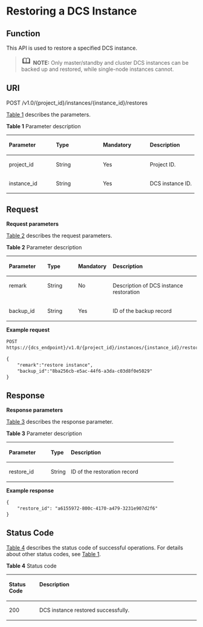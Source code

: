 # Restoring a DCS Instance<a name="dcs-api-0312021"></a>

## Function<a name="section17787161851016"></a>

This API is used to restore a specified DCS instance.

>![](public_sys-resources/icon-note.gif) **NOTE:** 
>Only master/standby and cluster DCS instances can be backed up and restored, while single-node instances cannot.

## URI<a name="section10627123311133"></a>

POST /v1.0/\{project\_id\}/instances/\{instance\_id\}/restores

[Table 1](#table1899262913382)  describes the parameters.

**Table  1**  Parameter description

<a name="table1899262913382"></a>
<table><thead align="left"><tr id="row1599115293389"><th class="cellrowborder" valign="top" width="25%" id="mcps1.2.5.1.1"><p id="p15991152913819"><a name="p15991152913819"></a><a name="p15991152913819"></a>Parameter</p>
</th>
<th class="cellrowborder" valign="top" width="25%" id="mcps1.2.5.1.2"><p id="p129916298387"><a name="p129916298387"></a><a name="p129916298387"></a>Type</p>
</th>
<th class="cellrowborder" valign="top" width="25%" id="mcps1.2.5.1.3"><p id="p13991142913384"><a name="p13991142913384"></a><a name="p13991142913384"></a>Mandatory</p>
</th>
<th class="cellrowborder" valign="top" width="25%" id="mcps1.2.5.1.4"><p id="p1991329193814"><a name="p1991329193814"></a><a name="p1991329193814"></a>Description</p>
</th>
</tr>
</thead>
<tbody><tr id="row11992929163813"><td class="cellrowborder" valign="top" width="25%" headers="mcps1.2.5.1.1 "><p id="p159911329153817"><a name="p159911329153817"></a><a name="p159911329153817"></a>project_id</p>
</td>
<td class="cellrowborder" valign="top" width="25%" headers="mcps1.2.5.1.2 "><p id="p18992192943819"><a name="p18992192943819"></a><a name="p18992192943819"></a>String</p>
</td>
<td class="cellrowborder" valign="top" width="25%" headers="mcps1.2.5.1.3 "><p id="p9992172933814"><a name="p9992172933814"></a><a name="p9992172933814"></a>Yes</p>
</td>
<td class="cellrowborder" valign="top" width="25%" headers="mcps1.2.5.1.4 "><p id="p20992829103811"><a name="p20992829103811"></a><a name="p20992829103811"></a>Project ID.</p>
</td>
</tr>
<tr id="row17992929193810"><td class="cellrowborder" valign="top" width="25%" headers="mcps1.2.5.1.1 "><p id="p1899282919384"><a name="p1899282919384"></a><a name="p1899282919384"></a>instance_id</p>
</td>
<td class="cellrowborder" valign="top" width="25%" headers="mcps1.2.5.1.2 "><p id="p15992229153810"><a name="p15992229153810"></a><a name="p15992229153810"></a>String</p>
</td>
<td class="cellrowborder" valign="top" width="25%" headers="mcps1.2.5.1.3 "><p id="p199921129133818"><a name="p199921129133818"></a><a name="p199921129133818"></a>Yes</p>
</td>
<td class="cellrowborder" valign="top" width="25%" headers="mcps1.2.5.1.4 "><p id="p199212910384"><a name="p199212910384"></a><a name="p199212910384"></a>DCS instance ID.</p>
</td>
</tr>
</tbody>
</table>

## Request<a name="section17412144620133"></a>

**Request parameters**

[Table 2](#table153111335113816)  describes the request parameters.

**Table  2**  Parameter description

<a name="table153111335113816"></a>
<table><thead align="left"><tr id="row73117359383"><th class="cellrowborder" valign="top" width="20.202020202020204%" id="mcps1.2.5.1.1"><p id="p1031043517387"><a name="p1031043517387"></a><a name="p1031043517387"></a>Parameter</p>
</th>
<th class="cellrowborder" valign="top" width="16.16161616161616%" id="mcps1.2.5.1.2"><p id="p19310113593814"><a name="p19310113593814"></a><a name="p19310113593814"></a>Type</p>
</th>
<th class="cellrowborder" valign="top" width="18.18181818181818%" id="mcps1.2.5.1.3"><p id="p93101035183813"><a name="p93101035183813"></a><a name="p93101035183813"></a>Mandatory</p>
</th>
<th class="cellrowborder" valign="top" width="45.45454545454545%" id="mcps1.2.5.1.4"><p id="p173101235153817"><a name="p173101235153817"></a><a name="p173101235153817"></a>Description</p>
</th>
</tr>
</thead>
<tbody><tr id="row1631133513386"><td class="cellrowborder" valign="top" width="20.202020202020204%" headers="mcps1.2.5.1.1 "><p id="p1476162018711"><a name="p1476162018711"></a><a name="p1476162018711"></a>remark</p>
</td>
<td class="cellrowborder" valign="top" width="16.16161616161616%" headers="mcps1.2.5.1.2 "><p id="p44761620072"><a name="p44761620072"></a><a name="p44761620072"></a>String</p>
</td>
<td class="cellrowborder" valign="top" width="18.18181818181818%" headers="mcps1.2.5.1.3 "><p id="p194761220279"><a name="p194761220279"></a><a name="p194761220279"></a>No</p>
</td>
<td class="cellrowborder" valign="top" width="45.45454545454545%" headers="mcps1.2.5.1.4 "><p id="p047619201376"><a name="p047619201376"></a><a name="p047619201376"></a>Description of DCS instance restoration</p>
</td>
</tr>
<tr id="row1231173523817"><td class="cellrowborder" valign="top" width="20.202020202020204%" headers="mcps1.2.5.1.1 "><p id="p1047692020713"><a name="p1047692020713"></a><a name="p1047692020713"></a>backup_id</p>
</td>
<td class="cellrowborder" valign="top" width="16.16161616161616%" headers="mcps1.2.5.1.2 "><p id="p54767201077"><a name="p54767201077"></a><a name="p54767201077"></a>String</p>
</td>
<td class="cellrowborder" valign="top" width="18.18181818181818%" headers="mcps1.2.5.1.3 "><p id="p3476132013716"><a name="p3476132013716"></a><a name="p3476132013716"></a>Yes</p>
</td>
<td class="cellrowborder" valign="top" width="45.45454545454545%" headers="mcps1.2.5.1.4 "><p id="p04761220579"><a name="p04761220579"></a><a name="p04761220579"></a>ID of the backup record</p>
</td>
</tr>
</tbody>
</table>

**Example request**

```
POST https://{dcs_endpoint}/v1.0/{project_id}/instances/{instance_id}/restores
```

```
{
    "remark":"restore instance",
    "backup_id":"8ba256cb-e5ac-44f6-a3da-c03d8f0e5029"
}
```

## Response<a name="section1417213312142"></a>

**Response parameters**

[Table 3](#table1861319576383)  describes the response parameter.

**Table  3**  Parameter description

<a name="table1861319576383"></a>
<table><thead align="left"><tr id="row1961225712388"><th class="cellrowborder" valign="top" width="25%" id="mcps1.2.4.1.1"><p id="p136126577389"><a name="p136126577389"></a><a name="p136126577389"></a>Parameter</p>
</th>
<th class="cellrowborder" valign="top" width="12%" id="mcps1.2.4.1.2"><p id="p76121757113816"><a name="p76121757113816"></a><a name="p76121757113816"></a>Type</p>
</th>
<th class="cellrowborder" valign="top" width="63%" id="mcps1.2.4.1.3"><p id="p26121157123820"><a name="p26121157123820"></a><a name="p26121157123820"></a>Description</p>
</th>
</tr>
</thead>
<tbody><tr id="row166121557203812"><td class="cellrowborder" valign="top" width="25%" headers="mcps1.2.4.1.1 "><p id="p2679426285"><a name="p2679426285"></a><a name="p2679426285"></a>restore_id</p>
</td>
<td class="cellrowborder" valign="top" width="12%" headers="mcps1.2.4.1.2 "><p id="p12679192617817"><a name="p12679192617817"></a><a name="p12679192617817"></a>String</p>
</td>
<td class="cellrowborder" valign="top" width="63%" headers="mcps1.2.4.1.3 "><p id="p1767952618810"><a name="p1767952618810"></a><a name="p1767952618810"></a>ID of the restoration record</p>
</td>
</tr>
</tbody>
</table>

**Example response**

```
{
    "restore_id": "a6155972-800c-4170-a479-3231e907d2f6"
}
```

## Status Code<a name="section4860101417132"></a>

[Table 4](#table486141410130)  describes the status code of successful operations. For details about other status codes, see  [Table 1](status-codes.md#table5210141351517).

**Table  4**  Status code

<a name="table486141410130"></a>
<table><thead align="left"><tr id="row18616141139"><th class="cellrowborder" valign="top" width="15.98%" id="mcps1.2.3.1.1"><p id="p1986191418133"><a name="p1986191418133"></a><a name="p1986191418133"></a>Status Code</p>
</th>
<th class="cellrowborder" valign="top" width="84.02%" id="mcps1.2.3.1.2"><p id="p18861111415138"><a name="p18861111415138"></a><a name="p18861111415138"></a>Description</p>
</th>
</tr>
</thead>
<tbody><tr id="row786131451312"><td class="cellrowborder" valign="top" width="15.98%" headers="mcps1.2.3.1.1 "><p id="p6861114181311"><a name="p6861114181311"></a><a name="p6861114181311"></a>200</p>
</td>
<td class="cellrowborder" valign="top" width="84.02%" headers="mcps1.2.3.1.2 "><p id="p48619143136"><a name="p48619143136"></a><a name="p48619143136"></a>DCS instance restored successfully.</p>
</td>
</tr>
</tbody>
</table>

